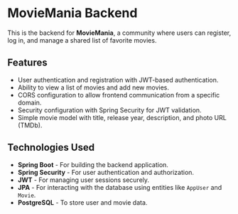 # MovieMania Backend

This is the backend for **MovieMania**, a community where users can register, log in, and manage a shared list of favorite movies. 

## Features

- User authentication and registration with JWT-based authentication.
- Ability to view a list of movies and add new movies.
- CORS configuration to allow frontend communication from a specific domain.
- Security configuration with Spring Security for JWT validation.
- Simple movie model with title, release year, description, and photo URL (TMDb).

## Technologies Used

- **Spring Boot** - For building the backend application.
- **Spring Security** - For user authentication and authorization.
- **JWT** - For managing user sessions securely.
- **JPA** - For interacting with the database using entities like `AppUser` and `Movie`.
- **PostgreSQL** - To store user and movie data.

